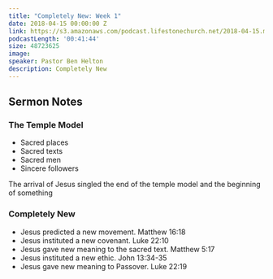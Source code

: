```yaml
---
title: "Completely New: Week 1"
date: 2018-04-15 00:00:00 Z
link: https://s3.amazonaws.com/podcast.lifestonechurch.net/2018-04-15.mp3
podcastLength: '00:41:44'
size: 48723625
image:
speaker: Pastor Ben Helton
description: Completely New
---
```


## Sermon Notes

### The Temple Model

- Sacred places
- Sacred texts
- Sacred men
- Sincere followers

The arrival of Jesus singled the end of the temple model and the beginning of something 

### Completely New

- Jesus predicted a new movement.
  Matthew 16:18
- Jesus instituted a new covenant.
  Luke 22:10
- Jesus gave new meaning to the sacred text.
  Matthew 5:17
- Jesus instituted a new ethic.
  John 13:34-35
- Jesus gave new meaning to Passover.
  Luke 22:19
